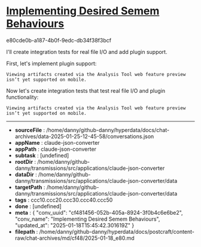 # [Implementing Desired Semem Behaviours](https://claude.ai/chat/cf481456-052b-405a-8924-3f0b4c6e6be2)

e80cde0b-a187-4b0f-9edc-db34f38f3bcf

 I'll create integration tests for real file I/O and add plugin support.

First, let's implement plugin support:
```
Viewing artifacts created via the Analysis Tool web feature preview isn’t yet supported on mobile.
```



Now let's create integration tests that test real file I/O and plugin functionality:
```
Viewing artifacts created via the Analysis Tool web feature preview isn’t yet supported on mobile.
```


---

* **sourceFile** : /home/danny/github-danny/hyperdata/docs/chat-archives/data-2025-01-25-12-45-58/conversations.json
* **appName** : claude-json-converter
* **appPath** : claude-json-converter
* **subtask** : [undefined]
* **rootDir** : /home/danny/github-danny/transmissions/src/applications/claude-json-converter
* **dataDir** : /home/danny/github-danny/transmissions/src/applications/claude-json-converter/data
* **targetPath** : /home/danny/github-danny/transmissions/src/applications/claude-json-converter/data
* **tags** : ccc10.ccc20.ccc30.ccc40.ccc50
* **done** : [undefined]
* **meta** : {
  "conv_uuid": "cf481456-052b-405a-8924-3f0b4c6e6be2",
  "conv_name": "Implementing Desired Semem Behaviours",
  "updated_at": "2025-01-18T15:45:42.301619Z"
}
* **filepath** : /home/danny/github-danny/hyperdata/docs/postcraft/content-raw/chat-archives/md/cf48/2025-01-18_e80.md